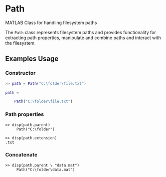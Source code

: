 # Path
 MATLAB Class for handling filesystem paths
 
 The `Path` class represents filesystem paths and provides functionality for extracting path properties, manipulate and combine paths and interact with the filesystem.
 
 ## Examples Usage
 
 ### Constructor
 ```Matlab
>> path = Path("C:\folder\file.txt")

path = 

     Path("C:\folder\file.txt")
```

### Path properties
```
>> disp(path.parent)
     Path("C:\folder")

>> disp(path.extension)
.txt
 ```
 
 ### Concatenate
```
>> disp(path.parent \ "data.mat")
     Path("C:\folder\data.mat")
```
    
 
 
